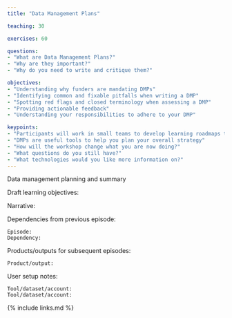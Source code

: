 ```yaml
---
title: "Data Management Plans"

teaching: 30

exercises: 60

questions:
- "What are Data Management Plans?"
- "Why are they important?"
- "Why do you need to write and critique them?"

objectives:
- "Understanding why funders are mandating DMPs"
- "Identifying common and fixable pitfalls when writing a DMP"
- "Spotting red flags and closed terminology when assessing a DMP"
- "Providing actionable feedback"
- "Understanding your responsibilities to adhere to your DMP"

keypoints:
- "Participants will work in small teams to develop learning roadmaps to be implemented post-workshop"
- "DMPs are useful tools to help you plan your overall strategy"
- "How will the workshop change what you are now doing?"
- "What questions do you still have?"
- "What technologies would you like more information on?"
---
```


Data management planning and summary

Draft learning objectives:

Narrative:

Dependencies from previous episode:

    Episode:
    Dependency:

Products/outputs for subsequent episodes:

    Product/output:

User setup notes:

    Tool/dataset/account:
    Tool/dataset/account:

{% include links.md %}
